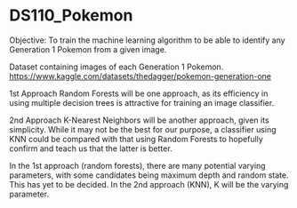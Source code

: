 # DS110_Pokemon

Objective: To train the machine learning algorithm to be able to identify any Generation 1 Pokemon from a given image.

Dataset containing images of each Generation 1 Pokemon.
https://www.kaggle.com/datasets/thedagger/pokemon-generation-one

1st Approach
Random Forests will be one approach, as its efficiency in using multiple decision trees is attractive for training an image classifier.

2nd Approach
K-Nearest Neighbors will be another approach, given its simplicity. While it may not be the best for our purpose, a classifier using KNN could be compared with that using Random Forests to hopefully confirm and teach us that the latter is better.

In the 1st approach (random forests), there are many potential varying parameters, with some candidates being maximum depth and random state. This has yet to be decided. In the 2nd approach (KNN), K will be the varying parameter.


